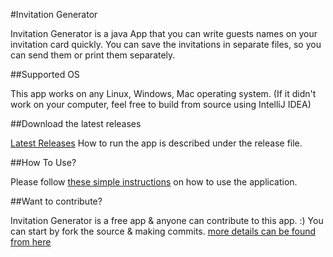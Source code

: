 
#Invitation Generator

Invitation Generator is a java App that you can write guests names on your invitation card quickly. You can save the invitations in separate files, so you can send them or print them separately.

##Supported OS

This app works on any Linux, Windows, Mac operating system.
(If it didn't work on your computer, feel free to build from source using IntelliJ IDEA)

##Download the latest releases

[Latest Releases](https://github.com/pgsamila/Invitation-Generator/releases/)
How to run the app is described under the release file.

##How To Use?

Please follow [these simple instructions](../README.md) on how to use the application.

##Want to contribute?

Invitation Generator is a free app & anyone can contribute to this app. :)
You can start by fork the source & making commits.
[more details can be found from here](../README.md)